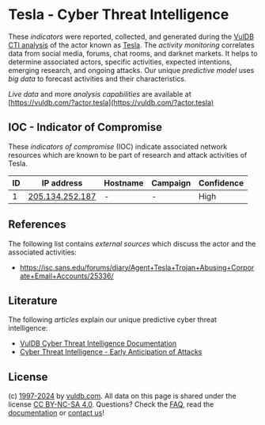 # Tesla - Cyber Threat Intelligence

These _indicators_ were reported, collected, and generated during the [VulDB CTI analysis](https://vuldb.com/?kb.cti) of the actor known as [Tesla](https://vuldb.com/?actor.tesla). The _activity monitoring_ correlates data from social media, forums, chat rooms, and darknet markets. It helps to determine associated actors, specific activities, expected intentions, emerging research, and ongoing attacks. Our unique _predictive model_ uses _big data_ to forecast activities and their characteristics.

_Live data_ and more _analysis capabilities_ are available at [https://vuldb.com/?actor.tesla](https://vuldb.com/?actor.tesla)

## IOC - Indicator of Compromise

These _indicators of compromise_ (IOC) indicate associated network resources which are known to be part of research and attack activities of Tesla.

ID | IP address | Hostname | Campaign | Confidence
-- | ---------- | -------- | -------- | ----------
1 | [205.134.252.187](https://vuldb.com/?ip.205.134.252.187) | - | - | High

## References

The following list contains _external sources_ which discuss the actor and the associated activities:

* https://isc.sans.edu/forums/diary/Agent+Tesla+Trojan+Abusing+Corporate+Email+Accounts/25336/

## Literature

The following _articles_ explain our unique predictive cyber threat intelligence:

* [VulDB Cyber Threat Intelligence Documentation](https://vuldb.com/?kb.cti)
* [Cyber Threat Intelligence - Early Anticipation of Attacks](https://www.scip.ch/en/?labs.20201022)

## License

(c) [1997-2024](https://vuldb.com/?kb.changelog) by [vuldb.com](https://vuldb.com/?kb.about). All data on this page is shared under the license [CC BY-NC-SA 4.0](https://creativecommons.org/licenses/by-nc-sa/4.0/). Questions? Check the [FAQ](https://vuldb.com/?kb.faq), read the [documentation](https://vuldb.com/?kb) or [contact us](https://vuldb.com/?contact)!
